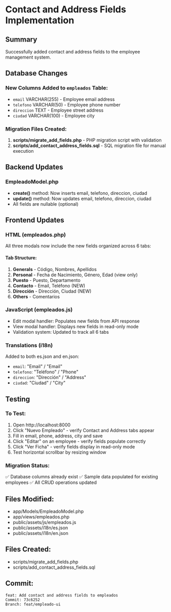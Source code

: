 # Contact and Address Fields Implementation

## Summary
Successfully added contact and address fields to the employee management system.

## Database Changes

### New Columns Added to `empleados` Table:
- `email` VARCHAR(255) - Employee email address
- `telefono` VARCHAR(50) - Employee phone number  
- `direccion` TEXT - Employee street address
- `ciudad` VARCHAR(100) - Employee city

### Migration Files Created:
1. **scripts/migrate_add_fields.php** - PHP migration script with validation
2. **scripts/add_contact_address_fields.sql** - SQL migration file for manual execution

## Backend Updates

### EmpleadoModel.php
- **create()** method: Now inserts email, telefono, direccion, ciudad
- **update()** method: Now updates email, telefono, direccion, ciudad
- All fields are nullable (optional)

## Frontend Updates

### HTML (empleados.php)
All three modals now include the new fields organized across 6 tabs:

#### Tab Structure:
1. **Generals** - Código, Nombres, Apellidos
2. **Personal** - Fecha de Nacimiento, Género, Edad (view only)
3. **Puesto** - Puesto, Departamento
4. **Contacto** - Email, Teléfono (NEW)
5. **Dirección** - Dirección, Ciudad (NEW)
6. **Others** - Comentarios

### JavaScript (empleados.js)
- Edit modal handler: Populates new fields from API response
- View modal handler: Displays new fields in read-only mode
- Validation system: Updated to track all 6 tabs

### Translations (i18n)
Added to both es.json and en.json:
- `email`: "Email" / "Email"
- `telefono`: "Teléfono" / "Phone"
- `direccion`: "Dirección" / "Address"
- `ciudad`: "Ciudad" / "City"

## Testing

### To Test:
1. Open http://localhost:8000
2. Click "Nuevo Empleado" - verify Contact and Address tabs appear
3. Fill in email, phone, address, city and save
4. Click "Editar" on an employee - verify fields populate correctly
5. Click "Ver Ficha" - verify fields display in read-only mode
6. Test horizontal scrollbar by resizing window

### Migration Status:
✅ Database columns already exist
✅ Sample data populated for existing employees
✅ All CRUD operations updated

## Files Modified:
- app/Models/EmpleadoModel.php
- app/views/empleados.php  
- public/assets/js/empleados.js
- public/assets/i18n/es.json
- public/assets/i18n/en.json

## Files Created:
- scripts/migrate_add_fields.php
- scripts/add_contact_address_fields.sql

## Commit:
```
feat: Add contact and address fields to empleados
Commit: 73c6252
Branch: feat/empleado-ui
```
